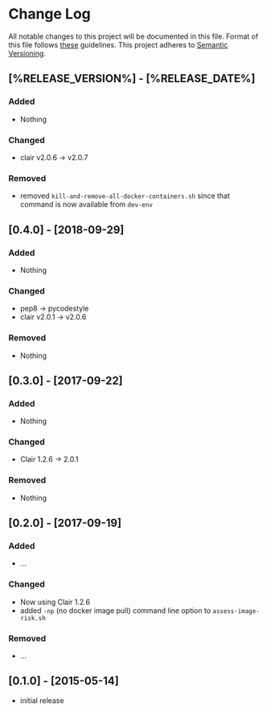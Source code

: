 # Change Log

All notable changes to this project will be documented in this file.
Format of this file follows [these](http://keepachangelog.com/) guidelines.
This project adheres to [Semantic Versioning](http://semver.org/).

## [%RELEASE_VERSION%] - [%RELEASE_DATE%]

### Added

- Nothing

### Changed

- clair v2.0.6 -> v2.0.7

### Removed

- removed ```kill-and-remove-all-docker-containers.sh``` since that command is now available from ```dev-env```

## [0.4.0] - [2018-09-29]

### Added

- Nothing

### Changed

- pep8 -> pycodestyle
- clair v2.0.1 -> v2.0.6

### Removed

- Nothing

## [0.3.0] - [2017-09-22]

### Added

- Nothing

### Changed

- Clair 1.2.6 -> 2.0.1

### Removed

- Nothing

## [0.2.0] - [2017-09-19]

### Added

- ...

### Changed

- Now using Clair 1.2.6
- added ```-np``` (no docker image pull) command line option to ```assess-image-risk.sh```

### Removed

- ...

## [0.1.0] - [2015-05-14]

- initial release
